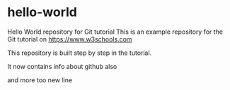 # hello-world
Hello World repository for Git tutorial
This is an example repository for the Git tutorial on https://www.w3schools.com

This repository is built step by step in the tutorial.

It now contains info about github also

and more too
new line

